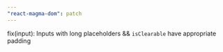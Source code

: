 ```yaml
---
"react-magma-dom": patch
---
```


fix(input): Inputs with long placeholders && `isClearable` have appropriate padding